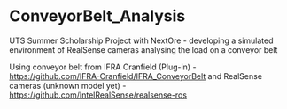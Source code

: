 # ConveyorBelt_Analysis
UTS Summer Scholarship Project with NextOre - developing a simulated environment of RealSense cameras analysing the load on a conveyor belt


Using conveyor belt from IFRA Cranfield (Plug-in) - https://github.com/IFRA-Cranfield/IFRA_ConveyorBelt
and RealSense cameras (unknown model yet) - https://github.com/IntelRealSense/realsense-ros

